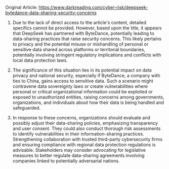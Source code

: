 Original Article: https://www.darkreading.com/cyber-risk/deepseek-bytedance-data-sharing-security-concerns

1) Due to the lack of direct access to the article's content, detailed specifics cannot be provided. However, based upon the title, it appears that DeepSeek has partnered with ByteDance, potentially leading to data-sharing practices that raise security concerns. This likely pertains to privacy and the potential misuse or mishandling of personal or sensitive data shared across platforms or territorial boundaries, potentially involving stringent regulatory implications and conflicts with local data protection laws.

2) The significance of this situation lies in its potential impact on data privacy and national security, especially if ByteDance, a company with ties to China, gains access to sensitive data. Such a scenario might contravene data sovereignty laws or create vulnerabilities where personal or critical organizational information could be exploited or exposed to unauthorized entities, raising concerns among governments, organizations, and individuals about how their data is being handled and safeguarded.

3) In response to these concerns, organizations should evaluate and possibly adjust their data-sharing policies, emphasizing transparency and user consent. They could also conduct thorough risk assessments to identify vulnerabilities in their information-sharing practices. Strengthening collaboration with trusted third-party cybersecurity firms and ensuring compliance with regional data protection regulations is advisable. Stakeholders may consider advocating for legislative measures to better regulate data-sharing agreements involving companies linked to potentially adversarial nations.